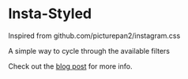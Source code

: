 # Insta-Styled

Inspired from github.com/picturepan2/instagram.css

A simple way to cycle through the available filters

Check out the [blog post] for more info.

[blog post]: https://scottspence.com/posts/instagram-image-filters
